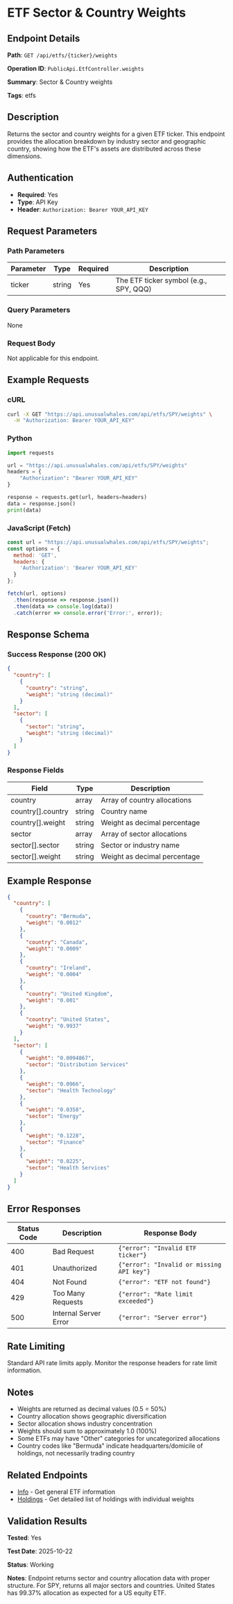 # ETF Sector & Country Weights

## Endpoint Details

**Path**: `GET /api/etfs/{ticker}/weights`

**Operation ID**: `PublicApi.EtfController.weights`

**Summary**: Sector & Country weights

**Tags**: etfs

## Description

Returns the sector and country weights for a given ETF ticker. This endpoint provides the allocation breakdown by industry sector and geographic country, showing how the ETF's assets are distributed across these dimensions.

## Authentication

- **Required**: Yes
- **Type**: API Key
- **Header**: `Authorization: Bearer YOUR_API_KEY`

## Request Parameters

### Path Parameters

| Parameter | Type | Required | Description |
|-----------|------|----------|-------------|
| ticker | string | Yes | The ETF ticker symbol (e.g., SPY, QQQ) |

### Query Parameters

None

### Request Body

Not applicable for this endpoint.

## Example Requests

### cURL

```bash
curl -X GET "https://api.unusualwhales.com/api/etfs/SPY/weights" \
  -H "Authorization: Bearer YOUR_API_KEY"
```

### Python

```python
import requests

url = "https://api.unusualwhales.com/api/etfs/SPY/weights"
headers = {
    "Authorization": "Bearer YOUR_API_KEY"
}

response = requests.get(url, headers=headers)
data = response.json()
print(data)
```

### JavaScript (Fetch)

```javascript
const url = "https://api.unusualwhales.com/api/etfs/SPY/weights";
const options = {
  method: 'GET',
  headers: {
    'Authorization': 'Bearer YOUR_API_KEY'
  }
};

fetch(url, options)
  .then(response => response.json())
  .then(data => console.log(data))
  .catch(error => console.error('Error:', error));
```

## Response Schema

### Success Response (200 OK)

```json
{
  "country": [
    {
      "country": "string",
      "weight": "string (decimal)"
    }
  ],
  "sector": [
    {
      "sector": "string",
      "weight": "string (decimal)"
    }
  ]
}
```

### Response Fields

| Field | Type | Description |
|-------|------|-------------|
| country | array | Array of country allocations |
| country[].country | string | Country name |
| country[].weight | string | Weight as decimal percentage |
| sector | array | Array of sector allocations |
| sector[].sector | string | Sector or industry name |
| sector[].weight | string | Weight as decimal percentage |

## Example Response

```json
{
  "country": [
    {
      "country": "Bermuda",
      "weight": "0.0012"
    },
    {
      "country": "Canada",
      "weight": "0.0009"
    },
    {
      "country": "Ireland",
      "weight": "0.0004"
    },
    {
      "country": "United Kingdom",
      "weight": "0.001"
    },
    {
      "country": "United States",
      "weight": "0.9937"
    }
  ],
  "sector": [
    {
      "weight": "0.0094867",
      "sector": "Distribution Services"
    },
    {
      "weight": "0.0966",
      "sector": "Health Technology"
    },
    {
      "weight": "0.0358",
      "sector": "Energy"
    },
    {
      "weight": "0.1228",
      "sector": "Finance"
    },
    {
      "weight": "0.0225",
      "sector": "Health Services"
    }
  ]
}
```

## Error Responses

| Status Code | Description | Response Body |
|-------------|-------------|---------------|
| 400 | Bad Request | `{"error": "Invalid ETF ticker"}` |
| 401 | Unauthorized | `{"error": "Invalid or missing API key"}` |
| 404 | Not Found | `{"error": "ETF not found"}` |
| 429 | Too Many Requests | `{"error": "Rate limit exceeded"}` |
| 500 | Internal Server Error | `{"error": "Server error"}` |

## Rate Limiting

Standard API rate limits apply. Monitor the response headers for rate limit information.

## Notes

- Weights are returned as decimal values (0.5 = 50%)
- Country allocation shows geographic diversification
- Sector allocation shows industry concentration
- Weights should sum to approximately 1.0 (100%)
- Some ETFs may have "Other" categories for uncategorized allocations
- Country codes like "Bermuda" indicate headquarters/domicile of holdings, not necessarily trading country

## Related Endpoints

- [Info](/docs/etfs/info.md) - Get general ETF information
- [Holdings](/docs/etfs/holdings.md) - Get detailed list of holdings with individual weights

## Validation Results

**Tested**: Yes

**Test Date**: 2025-10-22

**Status**: Working

**Notes**: Endpoint returns sector and country allocation data with proper structure. For SPY, returns all major sectors and countries. United States has 99.37% allocation as expected for a US equity ETF.
